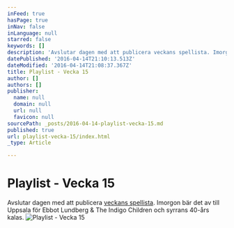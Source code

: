 ```yaml
---
inFeed: true
hasPage: true
inNav: false
inLanguage: null
starred: false
keywords: []
description: 'Avslutar dagen med att publicera veckans spellista. Imorgon bär det av till Uppsala för Ebbot Lundberg & The Indigo Children och syrrans 40-års kalas.'
datePublished: '2016-04-14T21:10:13.513Z'
dateModified: '2016-04-14T21:08:37.367Z'
title: Playlist - Vecka 15
author: []
authors: []
publisher:
  name: null
  domain: null
  url: null
  favicon: null
sourcePath: _posts/2016-04-14-playlist-vecka-15.md
published: true
url: playlist-vecka-15/index.html
_type: Article

---
```

# Playlist - Vecka 15

Avslutar dagen med att publicera [veckans spellista][0]. Imorgon bär det av till Uppsala för Ebbot Lundberg & The Indigo Children och syrrans 40-års kalas.
![Playlist - Vecka 15](https://the-grid-user-content.s3-us-west-2.amazonaws.com/ca0395f1-899a-4d86-82f8-e8ccf8bbb6bb.png)

[0]: https://open.spotify.com/user/spiroue/playlist/1jvKj66xPfk5gV48gBterX